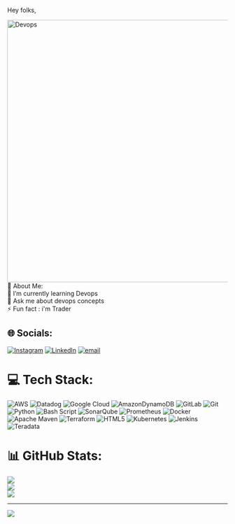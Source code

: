 Hey folks,


<img align="right" alt="Devops" align="right" width="600" src="https://appinventiv.com/wp-content/uploads/2024/05/hh.gif">
💫 About Me:
<br>🌱 I’m currently learning Devops <br>💬 Ask me about devops concepts<br>⚡ Fun fact : i'm Trader




## 🌐 Socials:
[![Instagram](https://img.shields.io/badge/Instagram-%23E4405F.svg?logo=Instagram&logoColor=white)](https://instagram.com/mr.nikhil___07) [![LinkedIn](https://img.shields.io/badge/LinkedIn-%230077B5.svg?logo=linkedin&logoColor=white)](https://linkedin.com/in/https://www.linkedin.com/in/nikhil-kolambikar-0639b8241/) [![email](https://img.shields.io/badge/Email-D14836?logo=gmail&logoColor=white)](mailto:nikhilkolambikar07@gmail.com) 

# 💻 Tech Stack:
![AWS](https://img.shields.io/badge/AWS-%23FF9900.svg?style=for-the-badge&logo=amazon-aws&logoColor=white) ![Datadog](https://img.shields.io/badge/datadog-%23632CA6.svg?style=for-the-badge&logo=datadog&logoColor=white) ![Google Cloud](https://img.shields.io/badge/GoogleCloud-%234285F4.svg?style=for-the-badge&logo=google-cloud&logoColor=white) ![AmazonDynamoDB](https://img.shields.io/badge/Amazon%20DynamoDB-4053D6?style=for-the-badge&logo=Amazon%20DynamoDB&logoColor=white) ![GitLab](https://img.shields.io/badge/gitlab-%23181717.svg?style=for-the-badge&logo=gitlab&logoColor=white) ![Git](https://img.shields.io/badge/git-%23F05033.svg?style=for-the-badge&logo=git&logoColor=white) ![Python](https://img.shields.io/badge/python-3670A0?style=for-the-badge&logo=python&logoColor=ffdd54) ![Bash Script](https://img.shields.io/badge/bash_script-%23121011.svg?style=for-the-badge&logo=gnu-bash&logoColor=white) ![SonarQube](https://img.shields.io/badge/SonarQube-black?style=for-the-badge&logo=sonarqube&logoColor=4E9BCD) ![Prometheus](https://img.shields.io/badge/Prometheus-E6522C?style=for-the-badge&logo=Prometheus&logoColor=white) ![Docker](https://img.shields.io/badge/docker-%230db7ed.svg?style=for-the-badge&logo=docker&logoColor=white) ![Apache Maven](https://img.shields.io/badge/Apache%20Maven-C71A36?style=for-the-badge&logo=Apache%20Maven&logoColor=white) ![Terraform](https://img.shields.io/badge/terraform-%235835CC.svg?style=for-the-badge&logo=terraform&logoColor=white) ![HTML5](https://img.shields.io/badge/html5-%23E34F26.svg?style=for-the-badge&logo=html5&logoColor=white) ![Kubernetes](https://img.shields.io/badge/kubernetes-%23326ce5.svg?style=for-the-badge&logo=kubernetes&logoColor=white) ![Jenkins](https://img.shields.io/badge/jenkins-%232C5263.svg?style=for-the-badge&logo=jenkins&logoColor=white) ![Teradata](https://img.shields.io/badge/Teradata-F37440?style=for-the-badge&logo=teradata&logoColor=white)
# 📊 GitHub Stats:
![](https://github-readme-stats.vercel.app/api?username=mrnikhil07&theme=neon&hide_border=false&include_all_commits=true&count_private=true)<br/>
![](https://nirzak-streak-stats.vercel.app/?user=mrnikhil07&theme=neon&hide_border=false)<br/>
![](https://github-readme-stats.vercel.app/api/top-langs/?username=mrnikhil07&theme=neon&hide_border=false&include_all_commits=true&count_private=true&layout=compact)

---
[![](https://visitcount.itsvg.in/api?id=mrnikhil07&icon=0&color=0)](https://visitcount.itsvg.in)

<!-- Proudly created with GPRM ( https://gprm.itsvg.in ) -->
